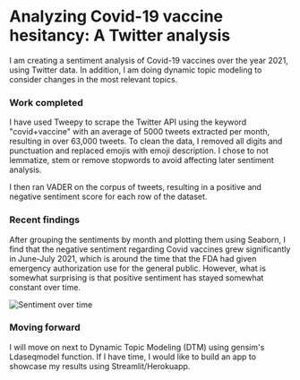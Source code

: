 #  Analyzing Covid-19 vaccine hesitancy: A Twitter analysis

I am creating a sentiment analysis of Covid-19 vaccines over the year 2021, using Twitter data. In addition, I am doing dynamic topic modeling to consider changes in the most relevant topics.

### Work completed

I have used Tweepy to scrape the Twitter API using the keyword "covid+vaccine" with an average of 5000 tweets extracted per month, resulting in over 63,000 tweets.
To clean the data, I removed all digits and punctuation and replaced emojis with emoji description. I chose to not lemmatize, stem or remove stopwords to avoid affecting later sentiment analysis.

I then ran VADER on the corpus of tweets, resulting in a positive and negative sentiment score for each row of the dataset. 

### Recent findings

After grouping the sentiments by month and plotting them using Seaborn, I find that the negative sentiment regarding Covid vaccines grew significantly in June-July 2021, which is around the time that the FDA had given emergency authorization use for the general public. However, what is somewhat surprising is that positive sentiment has stayed somewhat constant over time.

![Sentiment over time](.../project/images/sentiment_time.png)

### Moving forward

I will move on next to Dynamic Topic Modeling (DTM) using gensim's Ldaseqmodel function. If I have time, I would like to build an app to showcase my results using Streamlit/Herokuapp.